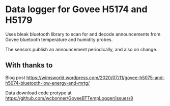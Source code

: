 
Data logger for Govee H5174 and H5179
====

Uses bleak bluetooth library to scan for and decode announcements from Govee bluetooth temperature and humidity probes.

The sensors publish an announcement periodically, and also on change.



With thanks to
----

Blog post https://wimsworld.wordpress.com/2020/07/11/govee-h5075-and-h5074-bluetooth-low-energy-and-mrtg/

Data download code protype at https://github.com/wcbonner/GoveeBTTempLogger/issues/8


